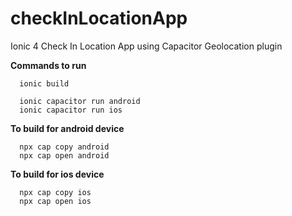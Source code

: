 # checkInLocationApp

Ionic 4 Check In Location App using Capacitor Geolocation plugin

<b>Commands to run</b>

```
  ionic build
  
  ionic capacitor run android
  ionic capacitor run ios
```

<b>To build for android device</b>

```
  npx cap copy android
  npx cap open android
```

<b>To build for ios device</b>

```
  npx cap copy ios
  npx cap open ios
```
